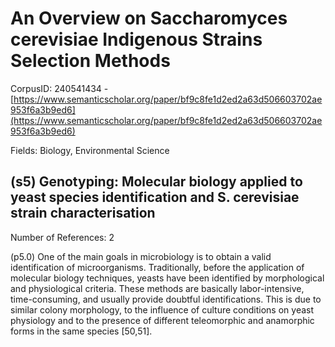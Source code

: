 # An Overview on Saccharomyces cerevisiae Indigenous Strains Selection Methods

CorpusID: 240541434 - [https://www.semanticscholar.org/paper/bf9c8fe1d2ed2a63d506603702ae953f6a3b9ed6](https://www.semanticscholar.org/paper/bf9c8fe1d2ed2a63d506603702ae953f6a3b9ed6)

Fields: Biology, Environmental Science

## (s5) Genotyping: Molecular biology applied to yeast species identification and S. cerevisiae strain characterisation
Number of References: 2

(p5.0) One of the main goals in microbiology is to obtain a valid identification of microorganisms. Traditionally, before the application of molecular biology techniques, yeasts have been identified by morphological and physiological criteria. These methods are basically labor-intensive, time-consuming, and usually provide doubtful identifications. This is due to similar colony morphology, to the influence of culture conditions on yeast physiology and to the presence of different teleomorphic and anamorphic forms in the same species [50,51].
